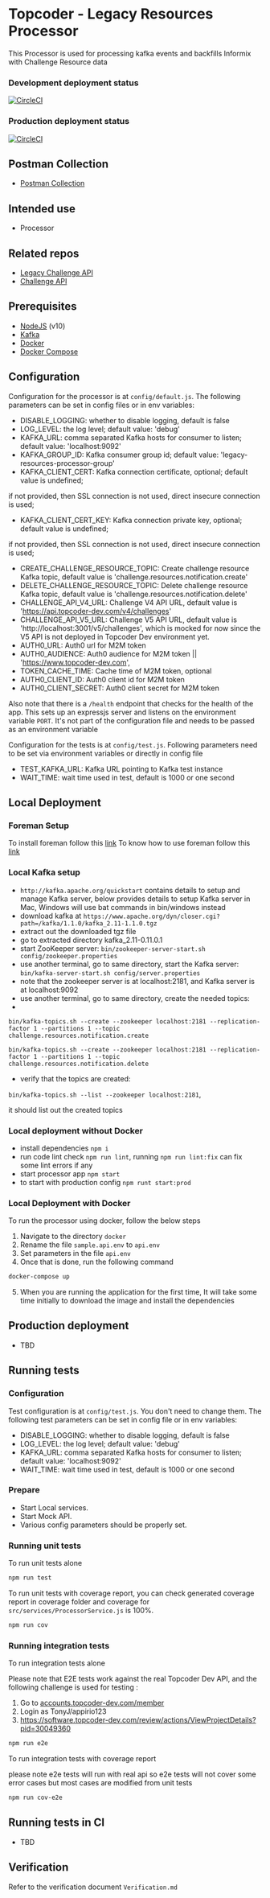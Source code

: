 # Topcoder - Legacy Resources Processor

This Processor is used for processing kafka events and backfills Informix with Challenge Resource data

### Development deployment status
[![CircleCI](https://circleci.com/gh/topcoder-platform/legacy-challenge-resource-processor/tree/develop.svg?style=svg)](https://circleci.com/gh/topcoder-platform/legacy-challenge-resource-processor/tree/develop)

### Production deployment status
[![CircleCI](https://circleci.com/gh/topcoder-platform/legacy-challenge-resource-processor/tree/master.svg?style=svg)](https://circleci.com/gh/topcoder-platform/legacy-challenge-resource-processor/tree/master)

## Postman Collection

-  [Postman Collection](https://github.com/topcoder-platform/legacy-challenge-resource-processor/tree/develop/verification-docs/postman)

## Intended use

- Processor

## Related repos

- [Legacy Challenge API](https://github.com/appirio-tech/ap-challenge-microservice)
- [Challenge API](https://github.com/topcoder-platform/challenge-api)

## Prerequisites

-  [NodeJS](https://nodejs.org/en/) (v10)
-  [Kafka](https://kafka.apache.org/)
-  [Docker](https://www.docker.com/)
-  [Docker Compose](https://docs.docker.com/compose/)

## Configuration
Configuration for the processor is at `config/default.js`.
The following parameters can be set in config files or in env variables:

- DISABLE_LOGGING: whether to disable logging, default is false
- LOG_LEVEL: the log level; default value: 'debug'
- KAFKA_URL: comma separated Kafka hosts for consumer to listen; default value: 'localhost:9092'
- KAFKA_GROUP_ID: Kafka consumer group id; default value: 'legacy-resources-processor-group'
- KAFKA_CLIENT_CERT: Kafka connection certificate, optional; default value is undefined;

if not provided, then SSL connection is not used, direct insecure connection is used;

- KAFKA_CLIENT_CERT_KEY: Kafka connection private key, optional; default value is undefined;

if not provided, then SSL connection is not used, direct insecure connection is used;
- CREATE_CHALLENGE_RESOURCE_TOPIC: Create challenge resource Kafka topic, default value is 'challenge.resources.notification.create'
- DELETE_CHALLENGE_RESOURCE_TOPIC: Delete challenge resource Kafka topic, default value is 'challenge.resources.notification.delete'
- CHALLENGE_API_V4_URL: Challenge V4 API URL, default value is 'https://api.topcoder-dev.com/v4/challenges'
- CHALLENGE_API_V5_URL: Challenge V5 API URL, default value is 'http://localhost:3001/v5/challenges', which is mocked for now since the V5 API is not deployed in Topcoder Dev environment yet.
- AUTH0_URL: Auth0 url for M2M token
- AUTH0_AUDIENCE: Auth0 audience for M2M token || 'https://www.topcoder-dev.com',
- TOKEN_CACHE_TIME: Cache time of M2M token, optional
- AUTH0_CLIENT_ID: Auth0 client id for M2M token
- AUTH0_CLIENT_SECRET: Auth0 client secret for M2M token

Also note that there is a `/health` endpoint that checks for the health of the app. This sets up an expressjs server and listens on the environment variable `PORT`. It's not part of the configuration file and needs to be passed as an environment variable

Configuration for the tests is at `config/test.js`. Following parameters need to be set via environment variables or directly in config file
- TEST_KAFKA_URL: Kafka URL pointing to Kafka test instance
- WAIT_TIME: wait time used in test, default is 1000 or one second

## Local Deployment

### Foreman Setup
To install foreman follow this [link](https://theforeman.org/manuals/1.24/#3.InstallingForeman)
To know how to use foreman follow this [link](https://theforeman.org/manuals/1.24/#2.Quickstart)

### Local Kafka setup

-  `http://kafka.apache.org/quickstart` contains details to setup and manage Kafka server,
below provides details to setup Kafka server in Mac, Windows will use bat commands in bin/windows instead
- download kafka at `https://www.apache.org/dyn/closer.cgi?path=/kafka/1.1.0/kafka_2.11-1.1.0.tgz`
- extract out the downloaded tgz file
- go to extracted directory kafka_2.11-0.11.0.1
- start ZooKeeper server:
`bin/zookeeper-server-start.sh config/zookeeper.properties`
- use another terminal, go to same directory, start the Kafka server:
`bin/kafka-server-start.sh config/server.properties`
- note that the zookeeper server is at localhost:2181, and Kafka server is at localhost:9092
- use another terminal, go to same directory, create the needed topics:
- 
`bin/kafka-topics.sh --create --zookeeper localhost:2181 --replication-factor 1 --partitions 1 --topic challenge.resources.notification.create`

`bin/kafka-topics.sh --create --zookeeper localhost:2181 --replication-factor 1 --partitions 1 --topic challenge.resources.notification.delete`
- verify that the topics are created:

`bin/kafka-topics.sh --list --zookeeper localhost:2181`,

it should list out the created topics

### Local deployment without Docker
- install dependencies `npm i`
- run code lint check `npm run lint`, running `npm run lint:fix` can fix some lint errors if any
- start processor app `npm start`
- to start with production config `npm runt start:prod`

### Local Deployment with Docker
To run the processor using docker, follow the below steps
1. Navigate to the directory `docker`
2. Rename the file `sample.api.env` to `api.env`
3. Set parameters in the file `api.env`
4. Once that is done, run the following command

```bash
docker-compose up
```
5. When you are running the application for the first time, It will take some time initially to download the image and install the dependencies

## Production deployment
- TBD

## Running tests
### Configuration

Test configuration is at `config/test.js`. You don't need to change them.
The following test parameters can be set in config file or in env variables:
- DISABLE_LOGGING: whether to disable logging, default is false
- LOG_LEVEL: the log level; default value: 'debug'
- KAFKA_URL: comma separated Kafka hosts for consumer to listen; default value: 'localhost:9092'
- WAIT_TIME: wait time used in test, default is 1000 or one second

### Prepare
- Start Local services.
- Start Mock API.
- Various config parameters should be properly set.

### Running unit tests
To run unit tests alone
```bash
npm run test
```
To run unit tests with coverage report, you can check generated coverage report in coverage folder and coverage for `src/services/ProcessorService.js` is 100%.

```bash
npm run cov
```

### Running integration tests
To run integration tests alone

Please note that E2E tests work against the real Topcoder Dev API, and the following challenge is used for testing :

1. Go to [accounts.topcoder-dev.com/member](https://accounts.topcoder-dev.com/member)
2. Login as TonyJ/appirio123
3. https://software.topcoder-dev.com/review/actions/ViewProjectDetails?pid=30049360
```bash
npm run e2e
```
To run integration tests with coverage report

please note e2e tests will run with real api so e2e tests will not cover some error cases but most cases are modified from unit tests

```bash
npm run cov-e2e
```

## Running tests in CI

- TBD

## Verification

Refer to the verification document `Verification.md`
